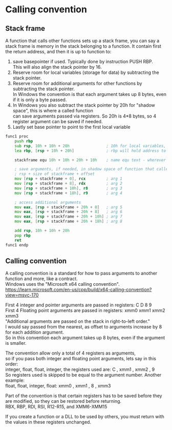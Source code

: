 # Calling convention

## Stack frame
A function that calls other functions sets up a stack frame, you can say a stack frame is memory in the stack belonging to a function. 
It contain first the return address, and then it is up to function to:
1. save basepointer if used. Typically done by instruction PUSH RBP. <br>
   This will also align the stack pointer by 16.
3. Reserve room for local variables (storage for data) by subtracting the stack pointer. <br>
4. Reserve room for additional arguments for other functions by subtracting the stack pointer. <br>
  In Windows the convention is that each argument takes up 8 bytes, even if it is only a byte passed. <br>
5. In Windows you also subtract the stack pointer by 20h for "shadow space", this is where a called function <br>
  can save arguments passed via registers. So 20h is 4*8 bytes, so 4 register argument can be saved if needed. <br>
6. Lastly set base pointer to point to the first local variable

```asm
func1 proc
	push rbp
	sub rsp, 10h + 10h + 20h				; 10h for local variables, 10h for arguments, 20h for shadow space
	lea rbp, [rsp + 10h + 20h]				; rbp will hold address to local variables

	stackframe equ 10h + 10h + 20h + 10h	; name equ text - wherever you use the name, the text is inserted

	; save arguments, if needed, in shadow space of function that called this function
	; rsp + size of stackframe + offset
	mov [rsp + stackframe + 0], rcx			; arg 1
	mov [rsp + stackframe + 8], rdx			; arg 2
	mov [rsp + stackframe + 10h], r8		; arg 3
	mov [rsp + stackframe + 18h], r9		; arg 4

	; access additional arguments
	mov eax, [rsp + stackframe + 20h + 0]	; arg 5
	mov eax, [rsp + stackframe + 20h + 8]	; arg 6
	mov eax, [rsp + stackframe + 20h + 10h]	; arg 7
	mov eax, [rsp + stackframe + 20h + 18h]	; arg 8

	add rsp, 10h + 10h + 20h
	pop rbp
	ret
func1 endp
```

## Calling convention
A calling convention is a standard for how to pass arguments to another function and more, like a contract. <br>
Windows uses the "Microsoft x64 calling convention". <br>
https://learn.microsoft.com/en-us/cpp/build/x64-calling-convention?view=msvc-170

First 4 integer and pointer arguments are passed in registers: C D 8 9 <br>
First 4 Floating point arguments are passed in registers: xmm0 xmm1 xmm2 xmm3 <br>
"Additional arguments are passed on the stack in right-to-left order."<br>
I would say passed from the nearest, as offset to arguments increase by 8 for each addition argument. <br>
So in this convention each argument takes up 8 bytes, even if the argument is smaller.

The convention allow only a total of 4 registers as arguments, <br>
so if you pass both integer and floating point arguments, lets say in this order: <br>
integer, float, float, integer, the registers used are: C , xmm1 , xmm2 , 9 <br>
So registers used is skipped to be equal to the argument number. Another example: <br>
float, float, integer, float: xmm0 , xmm1 , 8 , xmm3

Part of the convention is that certain registers has to be saved before they are modified, so they can be restored before returning. <br>
RBX, RBP, RDI, RSI, R12-R15, and XMM6-XMM15

If you create a function or a DLL to be used by others, you must return with the values in these registers unchanged.





